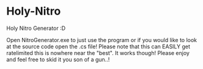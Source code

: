 # Holy-Nitro
Holy Nitro Generator :D

Open NitroGenerator.exe to just use the program or if you would like to look at the source code open the .cs file!
Please note that this can EASILY get ratelimited this is nowhere near the "best". It works though! Please enjoy and feel free to skid it you son of a gun..!
